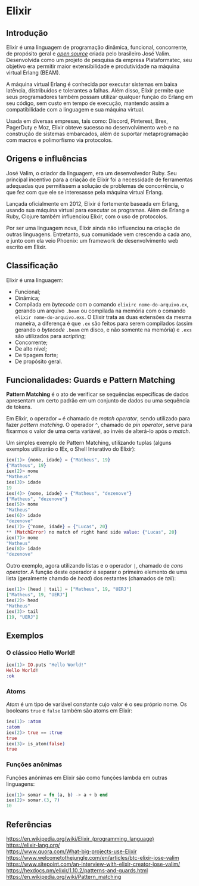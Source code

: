 # Elixir

## Introdução

Elixir é uma linguagem de programação dinâmica, funcional, concorrente, de propósito geral e [*open source*](https://github.com/elixir-lang/elixir) criada pelo brasileiro José Valim. Desenvolvida como um projeto de pesquisa da empresa Plataformatec, seu objetivo era permitir maior extensibilidade e produtividade na máquina virtual Erlang (BEAM).

A máquina virtual Erlang é conhecida por executar sistemas em baixa latência, distribuídos e tolerantes a falhas. Além disso, Elixir permite que seus programadores também possam utilizar qualquer função do Erlang em seu código, sem custo em tempo de execução, mantendo assim a compatibilidade com a linguagem e sua máquina virtual.

Usada em diversas empresas, tais como: Discord, Pinterest, Brex, PagerDuty e Moz, Elixir obteve sucesso no desenvolvimento web e na construção de sistemas embarcados, além de suportar metaprogramação com macros e polimorfismo via protocolos.

## Origens e influências

José Valim, o criador da linguagem, era um desenvolvedor Ruby. Seu principal incentivo para a criação de Elixir foi a necessidade de ferramentas adequadas que permitissem a solução de problemas de concorrência, o que fez com que ele se interesasse pela máquina virtual Erlang.

Lançada oficialmente em 2012, Elixir é fortemente baseada em Erlang, usando sua máquina virtual para executar os programas. Além de Erlang e Ruby, Clojure também influenciou Elixir, com o uso de protocolos.

Por ser uma linguagem nova, Elixir ainda não influenciou na criação de outras linguagens. Entretanto, sua comunidade vem crescendo a cada ano, e junto com ela veio Phoenix: um framework de desenvolvimento web escrito em Elixir.

## Classificação

Elixir é uma linguagem:

- Funcional;
- Dinâmica;
- Compilada em *bytecode* com o comando `elixirc nome-do-arquivo.ex`, gerando um arquivo `.beam` ou compilada na memória com o comando `elixir nome-do-arquivo.exs`. O Elixir trata as duas extensões da mesma maneira, a diferença é que `.ex` são feitos para serem compilados (assim gerando o *bytecode* `.beam` em disco, e não somente na memória) e `.exs` são utilizados para *scripting*;
- Concorrente;
- De alto nível;
- De tipagem forte;
- De propósito geral.

## Funcionalidades: Guards e Pattern Matching

**Pattern Matching** é o ato de verificar se sequências específicas de dados apresentam um certo padrão em um conjunto de dados ou uma sequência de tokens.

Em Elixir, o operador `=` é chamado de *match operator*, sendo utilizado para fazer *pattern matching*. O operador `^`, chamado de *pin operator*, serve para fixarmos o valor de uma certa variável, ao invés de alterá-lo após o *match*.

Um simples exemplo de Pattern Matching, utilizando tuplas (alguns exemplos utilizarão o IEx, o Shell Interativo do Elixir):

```elixir
iex(1)> {nome, idade} = {"Matheus", 19}
{"Matheus", 19}
iex(2)> nome
"Matheus"
iex(3)> idade
19
iex(4)> {nome, idade} = {"Matheus", "dezenove"}
{"Matheus", "dezenove"}
iex(5)> nome
"Matheus"
iex(6)> idade
"dezenove"
iex(7)> {^nome, idade} = {"Lucas", 20}
** (MatchError) no match of right hand side value: {"Lucas", 20}
iex(7)> nome
"Matheus"
iex(8)> idade
"dezenove"
```

Outro exemplo, agora utilizando listas e o operador `|`, chamado de *cons operator*. A função deste operador é separar o primeiro elemento de uma lista (geralmente chamdo de *head*) dos restantes (chamados de *tail*):

```elixir
iex(1)> [head | tail] = ["Matheus", 19, "UERJ"]
["Matheus", 19, "UERJ"]
iex(2)> head
"Matheus"
iex(3)> tail
[19, "UERJ"]
```

## Exemplos

### O clássico Hello World!

```elixir
iex(1)> IO.puts "Hello World!"
Hello World!
:ok
```

### Atoms

*Atom* é um tipo de variável constante cujo valor é o seu próprio nome. Os booleans `true` e `false` também são atoms em Elixir:

```elixir
iex(1)> :atom
:atom
iex(2)> true == :true
true
iex(3)> is_atom(false)
true
```

### Funções anônimas

Funções anônimas em Elixir são como funções lambda em outras linguagens:

```elixir
iex(1)> somar = fn (a, b) -> a + b end
iex(2)> somar.(3, 7)
10
```

## Referências

https://en.wikipedia.org/wiki/Elixir_(programming_language)<br/>
https://elixir-lang.org/<br/>
https://www.quora.com/What-big-projects-use-Elixir<br/>
https://www.welcometothejungle.com/en/articles/btc-elixir-jose-valim<br/>
https://www.sitepoint.com/an-interview-with-elixir-creator-jose-valim/<br/>
https://hexdocs.pm/elixir/1.10.2/patterns-and-guards.html<br/>
https://en.wikipedia.org/wiki/Pattern_matching